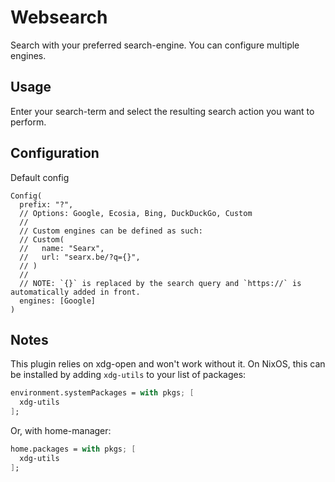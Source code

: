 # Websearch

Search with your preferred search-engine. You can configure multiple engines.

## Usage

Enter your search-term and select the resulting search action you want to perform.

## Configuration

Default config

```ron
Config(
  prefix: "?",
  // Options: Google, Ecosia, Bing, DuckDuckGo, Custom
  //
  // Custom engines can be defined as such:
  // Custom(
  //   name: "Searx",
  //   url: "searx.be/?q={}",
  // )
  //
  // NOTE: `{}` is replaced by the search query and `https://` is automatically added in front.
  engines: [Google] 
)
```
## Notes
This plugin relies on xdg-open and won't work without it. On NixOS, this can be installed by adding `xdg-utils` to your list of packages:
```nix
environment.systemPackages = with pkgs; [
  xdg-utils
];
```

Or, with home-manager:
```nix
home.packages = with pkgs; [
  xdg-utils
];
```
